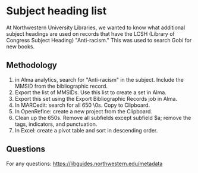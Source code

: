 # Subject heading list
At Northwestern University Libraries, we wanted to know what additional subject headings are used on records that have the LCSH (Library of Congress Subject Heading) "Anti-racism." This was used to search Gobi for new books.

## Methodology

1. in Alma analytics, search for "Anti-racism" in the subject. Include the MMSID from the bibliographic record.
2. Export the list of MMSIDs. Use this list to create a set in Alma.
3. Export this set using the Export Bibliographic Records job in Alma.
4. In MARCedit: search for all 650 \0s. Copy to Clipboard.
5. In OpenRefine: create a new project from the Clipboard.
6. Clean up the 650s. Remove all subfields except subfield $a; remove the tags, indicators, and punctuation.
7. In Excel: create a pivot table and sort in descending order.

## Questions

For any questions: https://libguides.northwestern.edu/metadata
